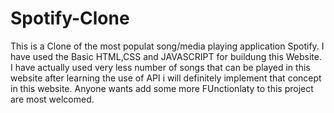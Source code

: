 # Spotify-Clone

This is a Clone of the most populat song/media playing application Spotify.
I have used the Basic HTML,CSS and JAVASCRIPT for buildung this Website.
I have actually used very less number of songs that can be played in this website after learning  the use of API  i will definitely implement that concept in this website.
Anyone wants add some more FUnctionlaty to this project are most welcomed.
